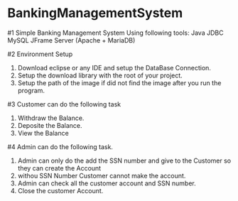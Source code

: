 # BankingManagementSystem

#1 Simple Banking Management System Using following tools:
 Java
 JDBC
 MySQL
 JFrame
 Server (Apache + MariaDB)
         
#2 Environment Setup
1. Download eclipse or any IDE and setup the DataBase Connection.
2. Setup the download library with the root of your project.
3. Setup the path of the image if did not find the image after you run the program.

 
#3 Customer can do the following task
1. Withdraw the Balance.
2. Deposite the Balance.
3. View the Balance

#4 Admin can do the following task. 
 1. Admin can only do the add the SSN number and give to the Customer so they can create the Account 
 2. withou SSN Number Customer cannot make the account.
 3. Admin can check all the customer account and SSN number.
 4. Close the customer Account.
